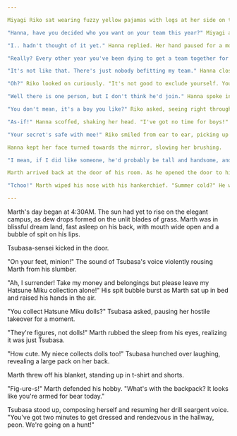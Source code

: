 ```yaml
---

Miyagi Riko sat wearing fuzzy yellow pajamas with legs at her side on the tatami mats of her dorm floor. Needle and thread in hand, she sewed the shoulder seam of a yellow bunny costume atop the room's center chabudai table. Sato Hanna sat in a chair at the side of the room, brushing her hair in front of a well lit vanity mirror.

"Hanna, have you decided who you want on your team this year?" Miyagi asked with sleepy eyes locked on her stitches. 

"I.. hadn't thought of it yet." Hanna replied. Her hand paused for a moment as she looked to her side.

"Really? Every other year you've been dying to get a team together for St. Ezreal's Esperly Order competition." Riko looked up from her craft at Hanna. "Don't tell me you aren't planning on competing this time. You haven't given up, have you?"

"It's not like that. There's just nobody befitting my team." Hanna closed her eyes tightly and continued to brush her hair.

"Oh?" Riko looked on curiously. "It's not good to exclude yourself. You may develop a complex!" She lowered her costume to the table, still holding it.

"Well there is one person, but I don't think he'd join." Hanna spoke in a sad tone, her brush pausing again.

"You don't mean, it's a boy you like?" Riko asked, seeing right through Hanna's secret.

"As-if!" Hanna scoffed, shaking her head. "I've got no time for boys!"

"Your secret's safe with mee!" Riko smiled from ear to ear, picking up her costume and continuing to sew.

Hanna kept her face turned towards the mirror, slowing her brushing. 

"I mean, if I did like someone, he'd probably be tall and handsome, and completely inelligibile for the competition as he'd already be in the Esperly Order. The only boys available are good for nothing perverts!" Hanna slipped out the words, red in her wincing face.

Marth arrived back at the door of his room. As he opened the door to his private supply closet, he let out a sneeze.

"Tchoo!" Marth wiped his nose with his hankerchief. "Summer cold?" He wondered.

---
```


Marth's day began at 4:30AM. The sun had yet to rise on the elegant campus, as dew drops formed on the unlit blades of grass. Marth was in blissful dream land, fast asleep on his back, with mouth wide open and a bubble of spit on his lips. 

Tsubasa-sensei kicked in the door.

"On your feet, minion!" The sound of Tsubasa's voice violently rousing Marth from his slumber.

"Ah, I surrender! Take my money and belongings but please leave my Hatsune Miku collection alone!" His spit bubble burst  as Marth sat up in bed and raised his hands in the air.

"You collect Hatsune Miku dolls?" Tsubasa asked, pausing her hostile takeover for a moment.

"They're figures, not dolls!" Marth rubbed the sleep from his eyes, realizing it was just Tsubasa.

"How cute. My niece collects dolls too!" Tsubasa hunched over laughing, revealing a large pack on her back.

Marth threw off his blanket, standing up in t-shirt and shorts.

"Fig-ure-s!" Marth defended his hobby. "What's with the backpack? It looks like you're armed for bear today."

Tsubasa stood up, composing herself and resuming her drill seargent voice. "You've got two minutes to get dressed and rendezvous in the hallway, peon. We're going on a hunt!"